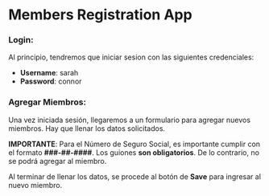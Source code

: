 # Members Registration App

### Login:
Al principio, tendremos que iniciar sesion con las siguientes credenciales:
- **Username**: sarah
- **Password**: connor



### Agregar Miembros:
Una vez iniciada sesión, llegaremos a un formulario para agregar nuevos miembros.
Hay que llenar los datos solicitados.

**IMPORTANTE**: Para el Número de Seguro Social, es importante cumplir con el formato **###-##-####**. Los guiones **son obligatorios**. De lo contrario, no se podrá agregar al miembro.

Al terminar de llenar los datos, se procede al botón de **Save** para ingresar al nuevo miembro.